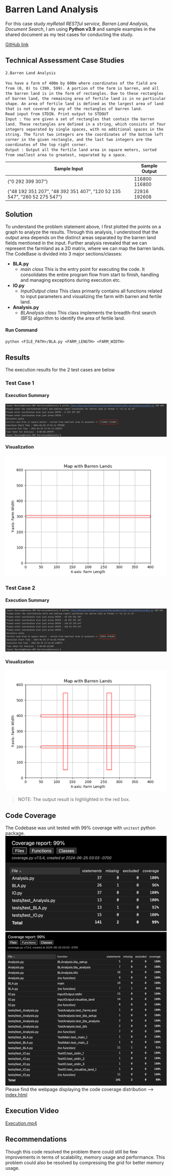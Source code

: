 # Barren Land Analysis

For this case study *myRetail RESTful service, Barren Land Analysis, Document Search*, I am using **Python v3.9** and sample examples in the shared document as my test cases for conducting the study.

[GitHub link](https://github.com/ManishaMatta/BarrenLandAnalysis/tree/main)

## Technical Assessment Case Studies
```
2.Barren Land Analysis

You have a farm of 400m by 600m where coordinates of the field are from (0, 0) to (399, 599). A portion of the farm is barren, and all the barren land is in the form of rectangles. Due to these rectangles of barren land, the remaining area of fertile land is in no particular shape. An area of fertile land is defined as the largest area of land that is not covered by any of the rectangles of barren land.
Read input from STDIN. Print output to STDOUT
Input : You are given a set of rectangles that contain the barren land. These rectangles are defined in a string, which consists of four integers separated by single spaces, with no additional spaces in the string. The first two integers are the coordinates of the bottom left corner in the given rectangle, and the last two integers are the coordinates of the top right corner.
Output : Output all the fertile land area in square meters, sorted from smallest area to greatest, separated by a space. 	
```
Sample Input | Sample Output 
--- | --- 
{“0 292 399 307”} | 116800  116800
{“48 192 351 207”, “48 392 351 407”, “120 52 135 547”, “260 52 275 547”} | 22816 192608 

## Solution
To understand the problem statement above, I first plotted the points on a graph to analyze the results. 
Through this analysis, I understood that the output area depends on the distinct areas separated by the barren land fields mentioned in the input. 
Further analysis revealed that we can represent the farmland as a 2D matrix, where we can map the barren lands.
The CodeBase is divided into 3 major sections/classes:
- **BLA.py** 
  - *main class* This is the entry point for executing the code. It consolidates the entire program flow from start to finish, handling and managing exceptions during execution etc.
- **IO.py**
  - *InputOutput class* This class primarily contains all functions related to input parameters and visualizing the farm with barren and fertile land.
- **Analysis.py**
  - *BLAnalysis class* This class implements the breadth-first search (BFS) algorithm to identify the area of fertile land.

#### Run Command
`python <FILE_PATH>/BLA.py <FARM_LENGTH> <FARM_WIDTH>`

## Results
The execution results for the 2 test cases are below
### Test Case 1
#### Execution Summary
![execution_1.png](resources%2Fexecution_1.png)
#### Visualization 
![farm_plot_1.png](resources%2Ffarm_plot_1.png)
### Test Case 2
#### Execution Summary
![execution_2.png](resources%2Fexecution_2.png)
#### Visualization
![farm_plot_2.png](resources%2Ffarm_plot_2.png)

> NOTE: The output result is highlighted in the red box.

## Code Coverage
The Codebase was unit tested with 99% coverage with `unitest` python package.
![Code_Coverage_1.png](resources%2FCode_Coverage_1.png)
![Code_Coverage_2.png](resources%2FCode_Coverage_2.png)
Please find the webpage displaying the code coverage distribution --> [index.html](resources%2Findex.html)

## Execution Video
[Execution.mp4](resources%2FExecution.mp4)

## Recommendations
Though this code resolved the problem there could still be few improvements in terms of scalability, memory usage and performance.
This problem could also be resolved by compressing the grid for better memory usage.
